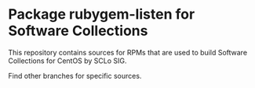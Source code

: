 # Package rubygem-listen for Software Collections

This repository contains sources for RPMs that are used
to build Software Collections for CentOS by SCLo SIG.

Find other branches for specific sources.
